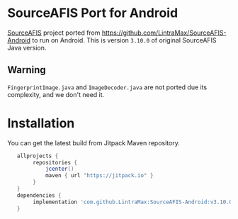 # SourceAFIS Port for Android

[SourceAFIS](https://sourceafis.machinezoo.com/) project ported from https://github.com/LintraMax/SourceAFIS-Android to run on Android.
This is version `3.10.0` of original SourceAFIS Java version.

## Warning
`FingerprintImage.java` and `ImageDecoder.java` are not ported due its complexity, and we don't need it.

# Installation

You can get the latest build from Jitpack Maven repository.

```gradle
   allprojects {
        repositories {
            jcenter()
            maven { url "https://jitpack.io" }
        }
   }
   dependencies {
        implementation 'com.github.LintraMax:SourceAFIS-Android:v3.10.0'
   }
```
